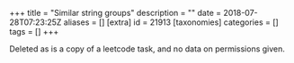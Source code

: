 +++
title = "Similar string groups"
description = ""
date = 2018-07-28T07:23:25Z
aliases = []
[extra]
id = 21913
[taxonomies]
categories = []
tags = []
+++

Deleted as is a copy of a leetcode task, and no data on permissions given.
